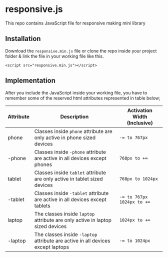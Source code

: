 # responsive.js
This repo contains JavaScript file for responsive making mini library

## Installation
Download the `responsive.min.js` file or clone the repo inside your project folder & link the file in your working file like this.
```
<script src="responsive.min.js"></script>
```

## Implementation
After you include the JavaScript inside your working file, you have to remember some of the reserved html attributes represented in table below;

| Attribute  | Description | Activation Width (Inclusive) |
| ---------- | ----------- | ---------------------------- |
| phone      | Classes inside `phone` attribute are only active in phone sized devices     | `-∞ to 767px`        |
| -phone     | Classes inside `-phone` attribute are active in all devices except phones   | `768px to +∞`   |
| tablet     | Classes inside `tablet` attribute are only active in tablet sized devices   | `768px to 1024px`     |
| -tablet    | Classes inside `-tablet` attribute are active in all devices except tablets | `-∞ to 767px` </br> `1024px to +∞` |
| laptop     | The classes inside `laptop` attribute are only active in laptop sized devices   | `1024px to +∞` |
| -laptop    | The classes inside `-laptop` attribute are active in all devices except laptops | `-∞ to 1024px` |

